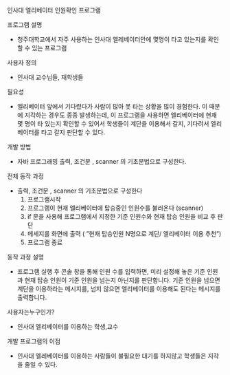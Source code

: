 인사대 엘리베이터 인원확인 프로그램

프로그램 설명
- 청주대학교에서 자주 사용하는 인사대 엘레베이터안에 몇명이 타고 있는지를 확인할 수 있는 프로그램

사용자 정의

- 인사대 교수님들, 재학생들

필요성
- 엘리베이터 앞에서 기다렸다가 사람이 많아 못 타는 상황을 많이 경험한다. 이 때문에 지각하는 경우도 종종 발생하는데, 이 프로그램을 사용하면 엘리베이터에 현재 몇 명이 타 있는지 확인할 수 있어서 학생들이 계단을 이용해서 갈지, 기다려서 엘리베이터를 타고 갈지 판단할 수 있다.


개발 방법

- 자바 프로그래밍
출력, 조건문 , scanner 의 기초문법으로 구성한다.

전체 동작 과정

- 출력, 조건문 , scanner 의 기초문법으로 구성한다
    1. 프로그램시작
    2. 프로그램이 현재 엘리베이터에 탑승중인 인원수를 불러온다 (scanner)
    3. if 문을 사용해 프로그램에서 지정한 기준 인원수와 현재 탑승 인원을 비교 후 판단
    4. 메세지를 화면에 출력 ( ”현재 탑승인원 N명으로 계단/ 엘리베이터 이용 추천”)
    5. 프로그램 종료

동작 과정 설명

- 프로그램 실행 후 콘솔 창을 통해 인원 수를 입력하면, 미리 설정해 놓은 기준 인원과 현재 탑승 인원이 기준 인원을 넘는지 아닌지를 판단합니다. 기준 인원을 넘으면 계단을 이용하라는 메시지를, 넘지 않으면 엘리베이터를 이용해도 된다는 메시지를 출력합니다.


사용자는누구인가?
- 인사대 엘리베이터를 이용하는 학생,교수

개발 프로그램의 이점
- 인사대 엘레베이터를 이용하는 사람들이
불필요한 대기를 하지않고 학생들은 지각을 줄일 수 있다.
